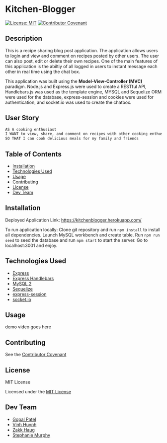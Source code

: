 # Kitchen-Blogger

[![License: MIT](https://img.shields.io/badge/License-MIT-yellow.svg)](https://opensource.org/licenses/MIT)   [![Contributor Covenant](https://img.shields.io/badge/Contributor%20Covenant-2.0-4baaaa.svg)](code_of_conduct.md)

## Description
This is a recipe sharing blog post application. The application allows users to login and view and comment on recipes posted by other users. The user can also post, edit or delete their own recipes. One of the main features of this application is the abiltiy of all logged in users to instant message each other in real time using the chat box.

This application was built using the **Model-View-Controller (MVC)** paradigm. Node.js and Express.js were used to create a RESTful API, Handlebars.js was used as the template engine, MYSQL and Sequelize ORM were used for the database, express-session and cookies were used for authentication, and socket.io was used to create the chatbox.

## User Story

```md
AS A cooking enthusiast
I WANT to view, share, and comment on recipes with other cooking enthusiasts
SO THAT I can cook delicious meals for my family and friends
```

## Table of Contents
* [Installation](#installation)
* [Technologies Used](#technologies-used)
* [Usage](#usage)
* [Contributing](#contributing)
* [License](#license)
* [Dev Team](#dev-team)
  
## Installation

Deployed Application Link: https://kitchenblogger.herokuapp.com/

To run application locally:
Clone git repository and run `npm install` to install all dependencies. Launch MySQL workbench and create table. Run `npm run seed` to seed the database and run `npm start` to start the server. Go to localhost:3001 and enjoy. 

## Technologies Used

* [Express](https://www.npmjs.com/package/express)
* [Express Handlebars](https://www.npmjs.com/package/express-handlebars)
* [MySQL 2](https://www.npmjs.com/package/mysql2)
* [Sequelize](https://www.npmjs.com/package/sequelize)
* [express-session](https://www.npmjs.com/package/express-session)
* [socket.io](https://www.npmjs.com/package/socket.io)

## Usage

demo video goes here

## Contributing
See the [Contributor Covenant](https://www.contributor-covenant.org/version/2/0/code_of_conduct/)

## License
MIT License 

Licensed under the [MIT License](https://choosealicense.com/licenses/mit/)

## Dev Team
* [Gopal Patel](https://github.com/patelg1)
* [Vinh Huynh](https://github.com/vinhkhamhuynh) 
* [Zakk Haug](https://github.com/zakklikeslamps)
* [Stephanie Murphy](https://github.com/smurphy823)